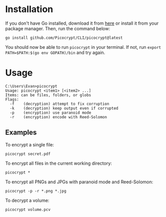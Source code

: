 # Installation
If you don't have Go installed, download it from <a href="https://go.dev/dl/">here</a> or install it from your package manager. Then, run the command below:
```
go install github.com/Picocrypt/CLI/picocrypt@latest
```
You should now be able to run `picocrypt` in your terminal. If not, run `export PATH=$PATH:$(go env GOPATH)/bin` and try again.
# Usage
```
C:\Users\Evan>picocrypt
Usage: picocrypt <item1> [<item2> ...]
Items: can be files, folders, or globs
Flags:
  -f    (decryption) attempt to fix corruption
  -k    (decryption) keep output even if corrupted
  -p    (encryption) use paranoid mode
  -r    (encryption) encode with Reed-Solomon
```
## Examples
To encrypt a single file:
```
picocrypt secret.pdf
```
To encrypt all files in the current working directory:
```
picocrypt *
```
To encrypt all PNGs and JPGs with paranoid mode and Reed-Solomon:
```
picocrypt -p -r *.png *.jpg
```
To decrypt a volume:
```
picocrypt volume.pcv
```

